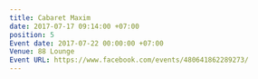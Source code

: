 ```yaml
---
title: Cabaret Maxim
date: 2017-07-17 09:14:00 +07:00
position: 5
Event date: 2017-07-22 00:00:00 +07:00
Venue: 88 Lounge
Event URL: https://www.facebook.com/events/480641862289273/
---
```


